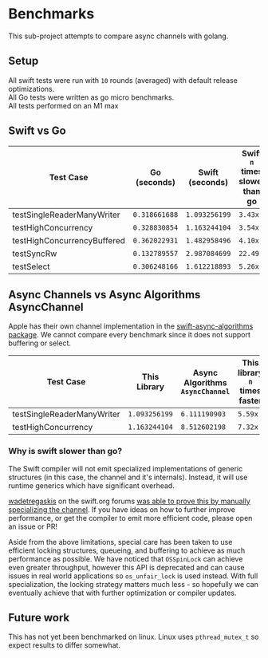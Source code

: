 # Benchmarks

This sub-project attempts to compare async channels with golang.

## Setup

All swift tests were run with `10` rounds (averaged) with default release optimizations.\
All Go tests were written as go micro benchmarks.\
All tests performed on an M1 max

## Swift vs Go

| Test Case  | Go (seconds) | Swift (seconds) | Swift `n` times slower than go  |
| --------------------------- | ----------- | ----------- | ----- |
| testSingleReaderManyWriter  | `0.318661688` | `1.093256199` | `3.43x`  |
| testHighConcurrency         | `0.328830854` | `1.163244104` | `3.54x`  |
| testHighConcurrencyBuffered | `0.362022931` | `1.482958496` | `4.10x`  |
| testSyncRw                  | `0.132789557` | `2.987084699` | `22.49x` |
| testSelect                  | `0.306248166` | `1.612218893` | `5.26x`  |

## Async Channels vs Async Algorithms AsyncChannel

Apple has their own channel implementation in the [swift-async-algorithms package](https://github.com/apple/swift-async-algorithms/blob/main/Sources/AsyncAlgorithms/AsyncAlgorithms.docc/Guides/Channel.md). We cannot compare every benchmark since it does not support buffering or select. 

| Test Case  | This Library | Async Algorithms `AsyncChannel` | This library `n` times faster   |
| --------------------------- | ----------- | ----------- | ----- |
| testSingleReaderManyWriter  | `1.093256199` | `6.111190903` | `5.59x`  |
| testHighConcurrency         | `1.163244104` | `8.512602198` | `7.32x`  |

### Why is swift slower than go?

The Swift compiler will not emit specialized implementations of generic structures (in this case, the channel and it's internals). Instead, it will use runtime generics which have significant overhead. 

[wadetregaskis](https://forums.swift.org/u/wadetregaskis/summary) on the swift.org forums [was able to prove this by manually specializing the channel](https://forums.swift.org/t/async-channels-for-swift-concurrency/70752/18). If you have ideas on how to further improve performance, or get the compiler to emit more efficient code, please open an issue or PR! 

Aside from the above limitations, special care has been taken to use efficient locking structures, queueing, and buffering to achieve as much performance as possible. We have noticed that `OSSpinLock` can achieve even greater throughput, however this API is deprecated and can cause issues in real world applications so `os_unfair_lock` is used instead. With full specialization, the locking strategy matters much less - so hopefully we can eventually achieve that with further optimization or compiler updates. 

## Future work

This has not yet been benchmarked on linux. Linux uses `pthread_mutex_t` so expect results to differ somewhat. 